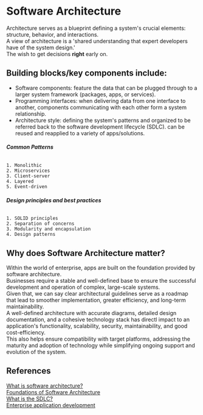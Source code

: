 # Software Architecture

Architecture serves as a blueprint defining a system's crucial elements: structure, behavior, and interactions. <br>
A view of architecture is a 'shared understanding that expert developers have of the system design.' <br>
The wish to get decisions **right** early on. <br>

## Building blocks/key components include:

- Software components:
    feature the data that can be plugged through to a larger system framework (packages, apps, or services).
- Programming interfaces:
    when delivering data from one interface to another, components communicating with each other form a system relationship.
- Architecture style:
    defining the system's patterns and organized to be referred back to the software development lifecycle (SDLC).
    can be reused and reapplied to a variety of apps/solutions.

###### **Common Patterns**

    1. Monolithic
    2. Microservices
    3. Client-server
    4. Layered
    5. Event-driven

###### **Design principles and best practices**

    1. SOLID principles
    2. Separation of concerns
    3. Modularity and encapsulation
    4. Design patterns

## Why does Software Architecture matter?

Within the world of enterprise, apps are built on the foundation provided by software architecture. <br>
Businesses require a stable and well-defined base to ensure the successful development and operation of complex, large-scale systems. <br>
Given that, we can say clear architectural guidelines serve as a roadmap that lead to smoother implementation, greater efficiency, and long-term maintainability. <br>
A well-defined architecture with accurate diagrams, detailed design documentation, and a cohesive technology stack has directl impact to an application's functionality, scalability, security, maintainability, and good cost-efficiency. <br>
This also helps ensure compatibility with target platforms, addressing the maturity and adoption of technology while simplifying ongoing support and evolution of the system. <br>

## References

[What is software architecture?](https://github.com/resources/articles/software-development/what-is-software-architecture) <br>
[Foundations of Software Architecture](https://www.linkedin.com/pulse/exploring-foundations-software-architecture-chukwuebuka-ejie-7yzjf/) <br>
[What is the SDLC?](https://github.com/resources/articles/software-development/what-is-sdlc) <br>
[Enterprise application development](https://github.com/resources/articles/software-development/what-is-enterprise-application-development) <br>